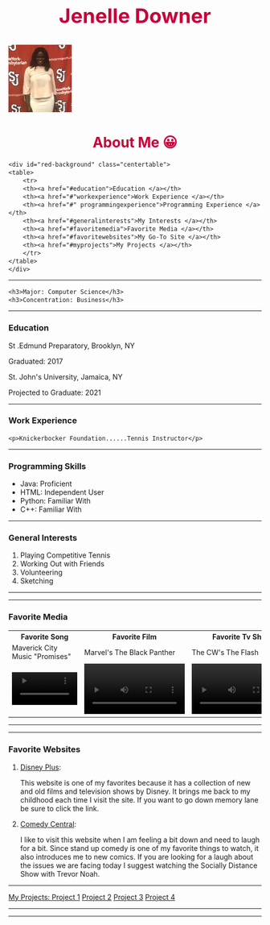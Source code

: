 
<html>
<head>
<title> Jenelle Downer's Profile Page</title>
<link rel="stylesheet" href="stylesheet.css"/>
<meta charset="UTF-8">
</head>
<body>
<h2 style ="color:#c70039;text-align:center;font-size:40px">Jenelle Downer</h2>
	<img src="MP1_img1.jpg" width="25%">
	<h1 style ="color:#c70039; text-align:center;">About Me &#128512;</h1>

	<div id="red-background" class="centertable">
	<table>
		<tr>
		<th><a href="#education">Education </a></th>
		<th><a href="#"workexperience">Work Experience </a></th>
		<th><a href="#" programmingexperience">Programming Experience </a></th>
		<th><a href="#generalinterests">My Interests </a></th>
		<th><a href="#favoritemedia">Favorite Media </a></th>
		<th><a href="#favoritewebsites">My Go-To Site </a></th>
		<th><a href="#myprojects">My Projects </a></th>
		</tr>
	</table>
	</div>
<hr>

	<h3>Major: Computer Science</h3>
	<h3>Concentration: Business</h3>
<hr>
 	<h3 >Education</h3>
	<p>St .Edmund Preparatory, Brooklyn, NY </p>
	<p> Graduated: 2017</p>
	<p> St. John's University, Jamaica, NY</p>
	<p> Projected to Graduate: 2021</p>
<hr>
	<h3>Work Experience</h3>

	<p>Knickerbocker Foundation......Tennis Instructor</p>

<hr>
	<h3>Programming Skills</h3>
	<ul>
	<li>Java: Proficient</li>
	<li>HTML: Independent User</li>
	<li>Python: Familiar With</li>
	<li>C++: Familiar With</li>
	</ul>
<hr>
	<h3>General Interests</h3>
	<ol>
	<li>Playing Competitive Tennis</li>
	<li>Working Out with Friends</li>
	<li>Volunteering</li>
	<li>Sketching</li>
	</ol>
<hr>
<hr>
<div>
	<h3>Favorite Media</h3>
	<table>
	<tr>
	<th>Favorite Song</th>
	<th>Favorite Film</th>
	<th>Favorite Tv Show</th>
	</tr>
<tr>
	<td>Maverick City Music "Promises"</td>
	<td> Marvel's The Black Panther</td>
	<td> The CW's The Flash</td>
	</tr>
	<td> <div id="video_anchor">
	<video width="130" controls>
	<source src="vid4.mp4" type="video/mp4">
	Can't play video
</video>


<td> <div id="video_anchor">
	<video width="200" controls>
	<source src="vid2.mp4" type="video/mp4">
	Can't play video
</video>
</div>
<td> <div id="video_anchor">
	<video width="200" controls>
	<source src="vid3.mp4" type="video/mp4">
	Can't play video
</video>
</div>
</td>
</table>
</div>
<hr>
<hr>
<h3>Favorite Websites</h3>
 <form>
<span>
<ol>
 <li><a href ="http://www.disneyplus.com" target="_blank"> Disney Plus</a>: <p>This website is one of my favorites because it has a collection of new and old films and television shows by Disney. It brings me back to my childhood each time I visit the site. If you want to go down memory lane be sure to click the link.</p></li>
<li><a href ="http://www.comedycentral.com" target="_blank"> Comedy Central</a>: <p>I like to visit this website when I am feeling a bit down and need to laugh for a bit. Since stand up comedy is one of my favorite things to watch, it also introduces me to new comics. If you are looking for a laugh about the issues we are facing today I suggest watching the Socially Distance Show with Trevor Noah.</p></li>
</ol>
</span>
</form>
<hr>
<div id="red-background" class="centertable">
	<a href="#">My Projects: </a>
	<a href="https://rkileaders.teachable.com/courses/764038/lectures/13897368" target="_blank"> Project 1</a>
	<a href="#"> Project 2</a>
	<a href="#"> Project 3</a>
	<a href="#"> Project 4</a>
</div>
<hr>
<hr>

</style>
</body>
</html>
